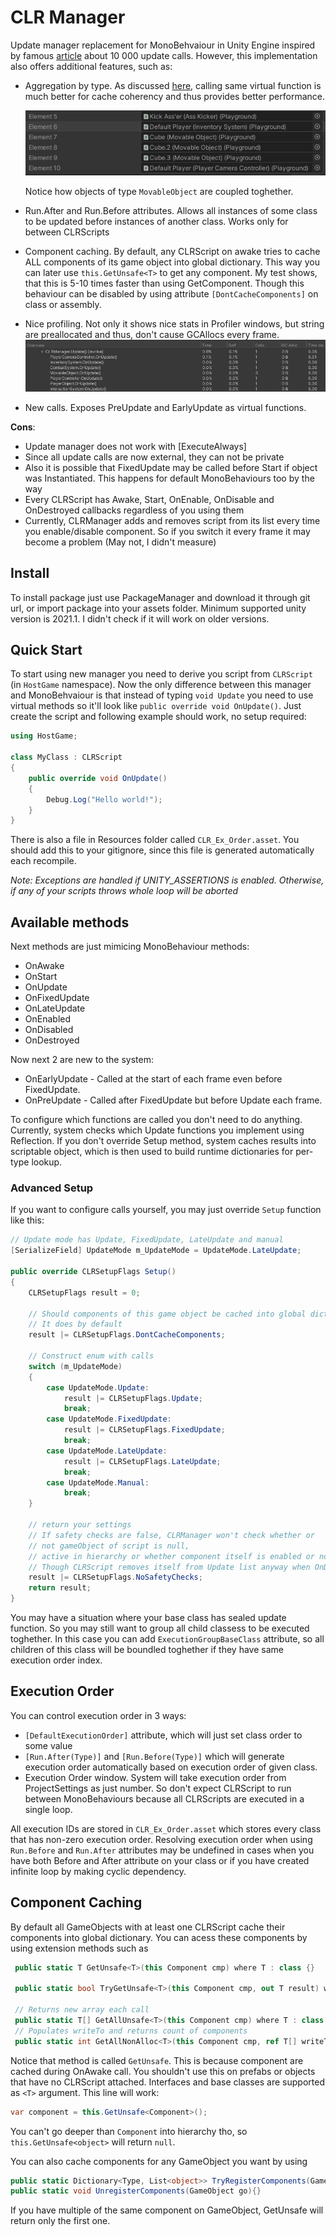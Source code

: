# CLR Manager
Update manager replacement for MonoBehvaiour in Unity Engine inspired by famous [article](https://blog.unity.com/technology/1k-update-calls) about 10 000 update calls. 
However, this implementation also offers additional features, such as:
* Aggregation by type. As discussed [here](https://www.youtube.com/watch?v=CBP5bpwkO54), calling same virtual function is much better for cache coherency and thus provides better performance.

    ![](./Git/SortExample.png)

    Notice how objects of type `MovableObject` are coupled toghether.
* Run.After and Run.Before attributes. Allows all instances of some class to be updated before instances of another class. Works only for between CLRScripts
* Component caching. By default, any CLRScript on awake tries to cache ALL components of its game object into global dictionary. This way you can later use `this.GetUnsafe<T>` to get any component. My test shows, that this is 5-10 times faster than using GetComponent. Though this behaviour can be disabled by using attribute `[DontCacheComponents]` on class or assembly.
* Nice profiling. Not only it shows nice stats in Profiler windows, but string are preallocated and thus, don't cause GCAllocs every frame.
    ![](./Git/ProfilerExample.png)
* New calls. Exposes PreUpdate and EarlyUpdate as virtual functions.

__Cons__:
* Update manager does not work with [ExecuteAlways]
* Since all update calls are now external, they can not be private
* Also it is possible that FixedUpdate may be called before Start if object was Instantiated. This happens for default MonoBehaviours too by the way
* Every CLRScript has Awake, Start, OnEnable, OnDisable and OnDestroyed callbacks regardless of you using them
* Currently, CLRManager adds and removes script from its list every time you enable/disable component. So if you switch it every frame it may become a problem (May not, I didn't measure)

## Install
To install package just use PackageManager and download it through git url, or import package into your assets folder. 
Minimum supported unity version is 2021.1. I didn't check if it will work on older versions.

## Quick Start
To start using new manager you need to derive you script from `CLRScript` (in `HostGame` namespace). Now the only difference between this manager and MonoBehvaiour is that instead of typing `void Update` you need to use virtual methods so it'll look like `public override void OnUpdate()`. Just create the script and following example should work, no setup required:
```csharp
using HostGame;

class MyClass : CLRScript 
{
    public override void OnUpdate()
    {
        Debug.Log("Hello world!");
    }
}
```
There is also a file in Resources folder called `CLR_Ex_Order.asset`. You should add this to your gitignore, since this file is generated automatically each recompile.

_Note: Exceptions are handled if UNITY_ASSERTIONS is enabled. Otherwise, if any of your scripts throws whole loop will be aborted_

## Available methods
Next methods are just mimicing MonoBehaviour methods:
* OnAwake
* OnStart
* OnUpdate 
* OnFixedUpdate
* OnLateUpdate 
* OnEnabled
* OnDisabled
* OnDestroyed

Now next 2 are new to the system:
* OnEarlyUpdate - Called at the start of each frame even before FixedUpdate.
* OnPreUpdate - Called after FixedUpdate but before Update each frame.

To configure which functions are called you don't need to do anything. Currently, system checks which Update functions you implement using Reflection. If you don't override Setup method, system caches results into scriptable object, which is then used to build runtime dictionaries for per-type lookup.

### Advanced Setup
If you want to configure calls yourself, you may just override `Setup` function like this:
```csharp
// Update mode has Update, FixedUpdate, LateUpdate and manual
[SerializeField] UpdateMode m_UpdateMode = UpdateMode.LateUpdate;

public override CLRSetupFlags Setup()
{
    CLRSetupFlags result = 0;

    // Should components of this game object be cached into global dictionary?
    // It does by default
    result |= CLRSetupFlags.DontCacheComponents;

    // Construct enum with calls 
    switch (m_UpdateMode)
    {
        case UpdateMode.Update:
            result |= CLRSetupFlags.Update;
            break;
        case UpdateMode.FixedUpdate:
            result |= CLRSetupFlags.FixedUpdate;
            break;
        case UpdateMode.LateUpdate:
            result |= CLRSetupFlags.LateUpdate;
            break;
        case UpdateMode.Manual:
            break;
    }

    // return your settings
    // If safety checks are false, CLRManager won't check whether or 
    // not gameObject of script is null, 
    // active in hierarchy or whether component itself is enabled or not.
    // Though CLRScript removes itself from Update list anyway when OnDisabled is called
    result |= CLRSetupFlags.NoSafetyChecks;
    return result;
}
```

You may have a situation where your base class has sealed update function. So you may still want to group all child classess to be executed toghether. In this case you can add `ExecutionGroupBaseClass` attribute, so all children of this class will be boundled toghether if they have same execution order index.

## Execution Order
You can control execution order in 3 ways:
* `[DefaultExecutionOrder]` attribute, which will just set class order to some value
* `[Run.After(Type)]` and `[Run.Before(Type)]` which will generate execution order automatically based on execution order of given class.
* Execution Order window. System will take execution order from ProjectSettings as just number. So don't expect CLRScript to run between MonoBehaviours because all CLRScripts are executed in a single loop.

All execution IDs are stored in `CLR_Ex_Order.asset` which stores every class that has non-zero execution order.
Resolving execution order when using `Run.Before` and `Run.After` attributes may be undefined in cases when you have both Before and After attribute on your class or if you have created infinite loop by making cyclic dependency.

## Component Caching
By default all GameObjects with at least one CLRScript cache their components into global dictionary. You can acess these components by using extension methods such as
```csharp
 public static T GetUnsafe<T>(this Component cmp) where T : class {}

 public static bool TryGetUnsafe<T>(this Component cmp, out T result) where T : class {}

 // Returns new array each call
 public static T[] GetAllUnsafe<T>(this Component cmp) where T : class {}
 // Populates writeTo and returns count of components
 public static int GetAllNonAlloc<T>(this Component cmp, ref T[] writeTo) where T : class {}
```
Notice that method is called `GetUnsafe`. This is because component are cached during OnAwake call. You shouldn't use this on prefabs or objects that have no CLRScript attached. Interfaces and base classes are supported as `<T>` argument. This line will work:
```csharp
var component = this.GetUnsafe<Component>();
```
You can't go deeper than `Component` into hierarchy tho, so `this.GetUnsafe<object>` will return `null`.

You can also cache components for any GameObject you want by using 
```csharp 
public static Dictionary<Type, List<object>> TryRegisterComponents(GameObject go) {}
public static void UnregisterComponents(GameObject go){}
```

If you have multiple of the same component on GameObject, GetUnsafe will return only the first one. 
